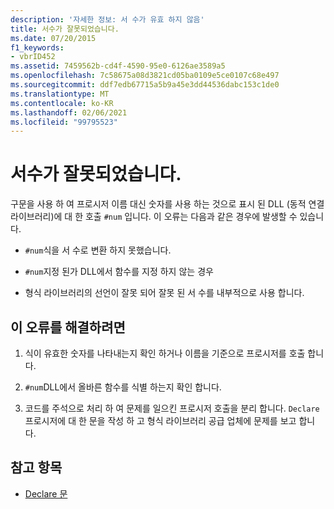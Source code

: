 ```yaml
---
description: '자세한 정보: 서 수가 유효 하지 않음'
title: 서수가 잘못되었습니다.
ms.date: 07/20/2015
f1_keywords:
- vbrID452
ms.assetid: 7459562b-cd4f-4590-95e0-6126ae3589a5
ms.openlocfilehash: 7c58675a08d3821cd05ba0109e5ce0107c68e497
ms.sourcegitcommit: ddf7edb67715a5b9a45e3dd44536dabc153c1de0
ms.translationtype: MT
ms.contentlocale: ko-KR
ms.lasthandoff: 02/06/2021
ms.locfileid: "99795523"
---
```

# <a name="ordinal-is-not-valid"></a>서수가 잘못되었습니다.

구문을 사용 하 여 프로시저 이름 대신 숫자를 사용 하는 것으로 표시 된 DLL (동적 연결 라이브러리)에 대 한 호출 `#num` 입니다. 이 오류는 다음과 같은 경우에 발생할 수 있습니다.  
  
- `#num`식을 서 수로 변환 하지 못했습니다.  
  
- `#num`지정 된가 DLL에서 함수를 지정 하지 않는 경우  
  
- 형식 라이브러리의 선언이 잘못 되어 잘못 된 서 수를 내부적으로 사용 합니다.  
  
## <a name="to-correct-this-error"></a>이 오류를 해결하려면  
  
1. 식이 유효한 숫자를 나타내는지 확인 하거나 이름을 기준으로 프로시저를 호출 합니다.  
  
2. `#num`DLL에서 올바른 함수를 식별 하는지 확인 합니다.  
  
3. 코드를 주석으로 처리 하 여 문제를 일으킨 프로시저 호출을 분리 합니다. `Declare`프로시저에 대 한 문을 작성 하 고 형식 라이브러리 공급 업체에 문제를 보고 합니다.  
  
## <a name="see-also"></a>참고 항목

- [Declare 문](../statements/declare-statement.md)
